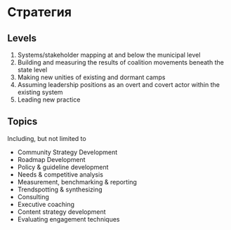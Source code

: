 # Стратегия

## Levels

1. Systems/stakeholder mapping at and below the municipal level 
2.  Building and measuring the results of coalition movements beneath the state level
3. Making new unities of existing and dormant camps
4. Assuming leadership positions as an overt and covert actor within the existing system 
5. Leading new practice

## Topics

Including, but not limited to

* Community Strategy Development
* Roadmap Development
* Policy & guideline development
* Needs & competitive analysis
* Measurement, benchmarking & reporting
* Trendspotting & synthesizing
* Consulting
* Executive coaching
* Content strategy development
* Evaluating engagement techniques

